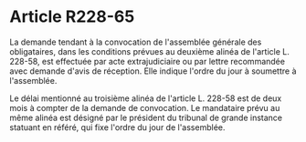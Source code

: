 # Article R228-65

La demande tendant à la convocation de l'assemblée générale des obligataires, dans les conditions prévues au deuxième alinéa de l'article L. 228-58, est effectuée par acte extrajudiciaire ou par lettre recommandée avec demande d'avis de réception. Elle indique l'ordre du jour à soumettre à l'assemblée.

Le délai mentionné au troisième alinéa de l'article L. 228-58 est de deux mois à compter de la demande de convocation. Le mandataire prévu au même alinéa est désigné par le président du tribunal de grande instance statuant en référé, qui fixe l'ordre du jour de l'assemblée.
